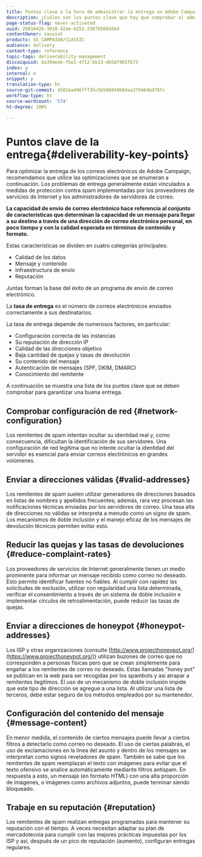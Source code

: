 ```yaml
---
title: Puntos clave a la hora de administrar la entrega en Adobe Campaign Classic
description: ¿Cuáles son los puntos clave que hay que comprobar al administrar la capacidad de entrega en Adobe Campaign Classic?
page-status-flag: never-activated
uuid: 2681042b-3018-42ae-b252-2367b56616bd
contentOwner: sauviat
products: SG_CAMPAIGN/CLASSIC
audience: delivery
content-type: reference
topic-tags: deliverability-management
discoiquuid: 6a394eeb-fbe1-4712-bb13-db5d7965fb73
index: y
internal: n
snippet: y
translation-type: ht
source-git-commit: 4582ea496fff35c5b586049b8daa379464bd78fc
workflow-type: ht
source-wordcount: '574'
ht-degree: 100%

---
```



# Puntos clave de la entrega{#deliverability-key-points}

Para optimizar la entrega de los correos electrónicos de Adobe Campaign, recomendamos que utilice las optimizaciones que se enumeran a continuación. Los problemas de entrega generalmente están vinculados a medidas de protección contra spam implementadas por los proveedores de servicios de Internet y los administradores de servidores de correo.

**La capacidad de envío de correo electrónico hace referencia al conjunto de características que determinan la capacidad de un mensaje para llegar a su destino a través de una dirección de correo electrónico personal, en poco tiempo y con la calidad esperada en términos de contenido y formato.**

Estas características se dividen en cuatro categorías principales:
* Calidad de los datos
* Mensaje y contenido
* Infraestructura de envío
* Reputación

Juntas forman la base del éxito de un programa de envío de correo electrónico.

La **tasa de entrega** es el número de correos electrónicos enviados correctamente a sus destinatarios.

La tasa de entrega depende de numerosos factores, en particular:
* Configuración correcta de las instancias
* Su reputación de dirección IP
* Calidad de las direcciones objetivo
* Baja cantidad de quejas y tasas de devolución
* Su contenido del mensaje
* Autenticación de mensajes (SPF, DKIM, DMARC)
* Conocimiento del remitente

A continuación se muestra una lista de los puntos clave que se deben comprobar para garantizar una buena entrega.

## Comprobar configuración de red {#network-configuration}

Los remitentes de spam intentan ocultar su identidad real y, como consecuencia, dificultan la identificación de sus servidores. Una configuración de red legítima que no intente ocultar la identidad del servidor es esencial para enviar correos electrónicos en grandes volúmenes.

## Enviar a direcciones válidas {#valid-addresses}

Los remitentes de spam suelen utilizar generadores de direcciones basados en listas de nombres y apellidos frecuentes; además, rara vez procesan las notificaciones técnicas enviadas por los servidores de correo. Una tasa alta de direcciones no válidas se interpreta a menudo como un signo de spam. Los mecanismos de doble inclusión y el manejo eficaz de los mensajes de devolución técnicos permiten evitar esto.

## Reducir las quejas y las tasas de devoluciones {#reduce-complaint-rates}

Los proveedores de servicios de Internet generalmente tienen un medio prominente para informar un mensaje recibido como correo no deseado. Esto permite identificar fuentes no fiables. Al cumplir con rapidez las solicitudes de exclusión, utilizar con regularidad una lista determinada, verificar el consentimiento a través de un sistema de doble inclusión e implementar círculos de retroalimentación, puede reducir las tasas de quejas.

## Enviar a direcciones de honeypot {#honeypot-addresses}

Los ISP y otras organizaciones (consulte [http://www.projecthoneypot.org/](https://www.projecthoneypot.org/)) utilizan buzones de correo que no corresponden a personas físicas pero que se crean simplemente para engañar a los remitentes de correo no deseado. Estas llamadas &quot;honey pot&quot; se publican en la web para ser recogidas por los spambots y así atrapar a remitentes ilegítimos. El uso de un mecanismo de doble inclusión impide que este tipo de dirección se agregue a una lista. Al utilizar una lista de terceros, debe estar seguro de los métodos empleados por su mantenedor.

## Configuración del contenido del mensaje {#message-content}

En menor medida, el contenido de ciertos mensajes puede llevar a ciertos filtros a detectarlo como correo no deseado. El uso de ciertas palabras, el uso de exclamaciones en la línea del asunto y dentro de los mensajes se interpretan como signos reveladores de spam. También se sabe que los remitentes de spam reemplazan el texto con imágenes para evitar que el texto ofensivo se analice automáticamente mediante filtros antispam. En respuesta a esto, un mensaje (en formato HTML) con una alta proporción de imágenes, o imágenes como archivos adjuntos, puede terminar siendo bloqueado.

## Trabaje en su reputación {#reputation}

Los remitentes de spam realizan entregas programadas para mantener su reputación con el tiempo. A veces necesitan adaptar su plan de mercadotecnia para cumplir con las mejores prácticas impuestas por los ISP y así, después de un pico de reputación (aumento), configuran entregas regulares.